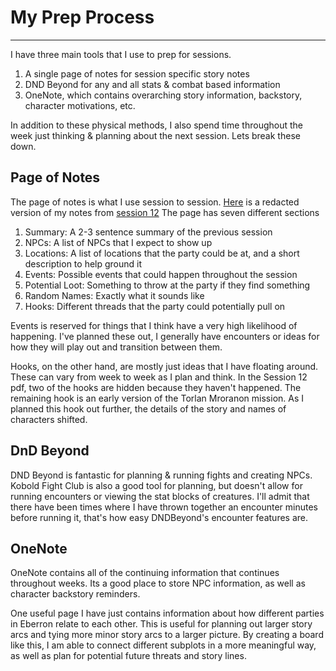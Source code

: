 # My Prep Process

---

I have three main tools that I use to prep for sessions.

1. A single page of notes for session specific story notes
1. DND Beyond for any and all stats & combat based information
1. OneNote, which contains overarching story information, backstory, character motivations, etc.

In addition to these physical methods, I also spend time throughout the week just thinking & planning about the next session.
Lets break these down.

## Page of Notes

The page of notes is what I use session to session.
[Here](/Session12Redacted.pdf) is a redacted version of my notes from [session 12](/sessions/12)
The page has seven different sections

1. Summary: A 2-3 sentence summary of the previous session
1. NPCs: A list of NPCs that I expect to show up
1. Locations: A list of locations that the party could be at, and a short description to help ground it
1. Events: Possible events that could happen throughout the session
1. Potential Loot: Something to throw at the party if they find something
1. Random Names: Exactly what it sounds like
1. Hooks: Different threads that the party could potentially pull on

Events is reserved for things that I think have a very high likelihood of happening.
I've planned these out, I generally have encounters or ideas for how they will play out and transition between them.

Hooks, on the other hand, are mostly just ideas that I have floating around.
These can vary from week to week as I plan and think.
In the Session 12 pdf, two of the hooks are hidden because they haven't happened.
The remaining hook is an early version of the Torlan Mroranon mission.
As I planned this hook out further, the details of the story and names of characters shifted.

## DnD Beyond

DND Beyond is fantastic for planning & running fights and creating NPCs.
Kobold Fight Club is also a good tool for planning, but doesn't allow for running encounters or viewing the stat blocks of creatures.
I'll admit that there have been times where I have thrown together an encounter minutes before running it, that's how easy DNDBeyond's encounter features are.

## OneNote

OneNote contains all of the continuing information that continues throughout weeks.
Its a good place to store NPC information, as well as character backstory reminders.

One useful page I have just contains information about how different parties in Eberron relate to each other.
This is useful for planning out larger story arcs and tying more minor story arcs to a larger picture.
By creating a board like this, I am able to connect different subplots in a more meaningful way, as well as plan for potential future threats and story lines.
